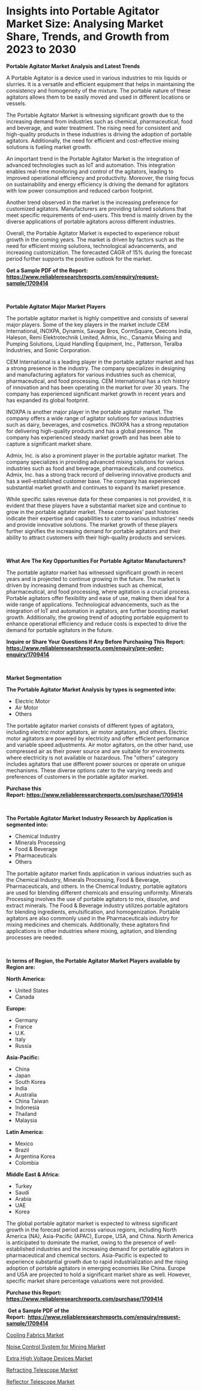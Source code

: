<p><h1>Insights into Portable Agitator Market Size: Analysing Market Share, Trends, and Growth from 2023 to 2030</h1></p><p><strong>Portable Agitator Market Analysis and Latest Trends</strong></p>
<p><p>A Portable Agitator is a device used in various industries to mix liquids or slurries. It is a versatile and efficient equipment that helps in maintaining the consistency and homogeneity of the mixture. The portable nature of these agitators allows them to be easily moved and used in different locations or vessels.</p><p>The Portable Agitator Market is witnessing significant growth due to the increasing demand from industries such as chemical, pharmaceutical, food and beverage, and water treatment. The rising need for consistent and high-quality products in these industries is driving the adoption of portable agitators. Additionally, the need for efficient and cost-effective mixing solutions is fueling market growth.</p><p>An important trend in the Portable Agitator Market is the integration of advanced technologies such as IoT and automation. This integration enables real-time monitoring and control of the agitators, leading to improved operational efficiency and productivity. Moreover, the rising focus on sustainability and energy efficiency is driving the demand for agitators with low power consumption and reduced carbon footprint.</p><p>Another trend observed in the market is the increasing preference for customized agitators. Manufacturers are providing tailored solutions that meet specific requirements of end-users. This trend is mainly driven by the diverse applications of portable agitators across different industries.</p><p>Overall, the Portable Agitator Market is expected to experience robust growth in the coming years. The market is driven by factors such as the need for efficient mixing solutions, technological advancements, and increasing customization. The forecasted CAGR of 15% during the forecast period further supports the positive outlook for the market.</p></p>
<p><strong>Get a Sample PDF of the Report:&nbsp; <a href="https://www.reliableresearchreports.com/enquiry/request-sample/1709414">https://www.reliableresearchreports.com/enquiry/request-sample/1709414</a></strong></p>
<p>&nbsp;</p>
<p><strong>Portable Agitator Major Market Players</strong></p>
<p><p>The portable agitator market is highly competitive and consists of several major players. Some of the key players in the market include CEM International, INOXPA, Dynamix, Savage Bros, CormSquare, Ceecons India, Haleson, Remi Elektrotechnik Limited, Admix, Inc., Canamix Mixing and Pumping Solutions, Liquid Handling Equipment, Inc., Patterson, Teralba Industries, and Sonic Corporation.</p><p>CEM International is a leading player in the portable agitator market and has a strong presence in the industry. The company specializes in designing and manufacturing agitators for various industries such as chemical, pharmaceutical, and food processing. CEM International has a rich history of innovation and has been operating in the market for over 30 years. The company has experienced significant market growth in recent years and has expanded its global footprint.</p><p>INOXPA is another major player in the portable agitator market. The company offers a wide range of agitator solutions for various industries such as dairy, beverages, and cosmetics. INOXPA has a strong reputation for delivering high-quality products and has a global presence. The company has experienced steady market growth and has been able to capture a significant market share.</p><p>Admix, Inc. is also a prominent player in the portable agitator market. The company specializes in providing advanced mixing solutions for various industries such as food and beverage, pharmaceuticals, and cosmetics. Admix, Inc. has a strong track record of delivering innovative products and has a well-established customer base. The company has experienced substantial market growth and continues to expand its market presence.</p><p>While specific sales revenue data for these companies is not provided, it is evident that these players have a substantial market size and continue to grow in the portable agitator market. These companies' past histories indicate their expertise and capabilities to cater to various industries' needs and provide innovative solutions. The market growth of these players further signifies the increasing demand for portable agitators and their ability to attract customers with their high-quality products and services.</p></p>
<p>&nbsp;</p>
<p><strong>What Are The Key Opportunities For Portable Agitator Manufacturers?</strong></p>
<p><p>The portable agitator market has witnessed significant growth in recent years and is projected to continue growing in the future. The market is driven by increasing demand from industries such as chemical, pharmaceutical, and food processing, where agitation is a crucial process. Portable agitators offer flexibility and ease of use, making them ideal for a wide range of applications. Technological advancements, such as the integration of IoT and automation in agitators, are further boosting market growth. Additionally, the growing trend of adopting portable equipment to enhance operational efficiency and reduce costs is expected to drive the demand for portable agitators in the future.</p></p>
<p><strong>Inquire or Share Your Questions If Any Before Purchasing This Report: <a href="https://www.reliableresearchreports.com/enquiry/pre-order-enquiry/1709414">https://www.reliableresearchreports.com/enquiry/pre-order-enquiry/1709414</a></strong></p>
<p>&nbsp;</p>
<p><strong>Market Segmentation</strong></p>
<p><strong>The Portable Agitator Market Analysis by types is segmented into:</strong></p>
<p><ul><li>Electric Motor</li><li>Air Motor</li><li>Others</li></ul></p>
<p><p>The portable agitator market consists of different types of agitators, including electric motor agitators, air motor agitators, and others. Electric motor agitators are powered by electricity and offer efficient performance and variable speed adjustments. Air motor agitators, on the other hand, use compressed air as their power source and are suitable for environments where electricity is not available or hazardous. The "others" category includes agitators that use different power sources or operate on unique mechanisms. These diverse options cater to the varying needs and preferences of customers in the portable agitator market.</p></p>
<p><strong>Purchase this Report:&nbsp;<a href="https://www.reliableresearchreports.com/purchase/1709414">https://www.reliableresearchreports.com/purchase/1709414</a></strong></p>
<p>&nbsp;</p>
<p><strong>The Portable Agitator Market Industry Research by Application is segmented into:</strong></p>
<p><ul><li>Chemical Industry</li><li>Minerals Processing</li><li>Food & Beverage</li><li>Pharmaceuticals</li><li>Others</li></ul></p>
<p><p>The portable agitator market finds application in various industries such as the Chemical Industry, Minerals Processing, Food & Beverage, Pharmaceuticals, and others. In the Chemical Industry, portable agitators are used for blending different chemicals and ensuring uniformity. Minerals Processing involves the use of portable agitators to mix, dissolve, and extract minerals. The Food & Beverage industry utilizes portable agitators for blending ingredients, emulsification, and homogenization. Portable agitators are also commonly used in the Pharmaceuticals industry for mixing medicines and chemicals. Additionally, these agitators find applications in other industries where mixing, agitation, and blending processes are needed.</p></p>
<p>&nbsp;</p>
<p><strong>In terms of Region, the Portable Agitator Market Players available by Region are:</strong></p>
<p>
    <p> <strong> North America: </strong>
        <ul>
            <li>United States</li>
            <li>Canada</li>
        </ul>
        </p> 
    <p> <strong> Europe: </strong>
        <ul>
            <li>Germany</li>
            <li>France</li>
            <li>U.K.</li>
            <li>Italy</li>
            <li>Russia</li>
        </ul>
        </p> 
    <p> <strong> Asia-Pacific: </strong>
        <ul>
            <li>China</li>
            <li>Japan</li>
            <li>South Korea</li>
            <li>India</li>
            <li>Australia</li>
            <li>China Taiwan</li>
            <li>Indonesia</li>
            <li>Thailand</li>
            <li>Malaysia</li>
        </ul>
        </p> 
    <p> <strong> Latin America: </strong>
        <ul>
            <li>Mexico</li>
            <li>Brazil</li>
            <li>Argentina Korea</li>
            <li>Colombia</li>
        </ul>
        </p> 
    <p> <strong> Middle East & Africa: </strong>
        <ul>
            <li>Turkey</li>
            <li>Saudi</li>
            <li>Arabia</li>
            <li>UAE</li>
            <li>Korea</li>
        </ul>
    </p>
    </p>
<p><p>The global portable agitator market is expected to witness significant growth in the forecast period across various regions, including North America (NA), Asia-Pacific (APAC), Europe, USA, and China. North America is anticipated to dominate the market, owing to the presence of well-established industries and the increasing demand for portable agitators in pharmaceutical and chemical sectors. Asia-Pacific is expected to experience substantial growth due to rapid industrialization and the rising adoption of portable agitators in emerging economies like China. Europe and USA are projected to hold a significant market share as well. However, specific market share percentage valuations were not provided.</p></p>
<p><strong>Purchase this Report: <a href="https://www.reliableresearchreports.com/purchase/1709414">https://www.reliableresearchreports.com/purchase/1709414</a></strong></p>
<p>&nbsp;<strong>Get a Sample PDF of the Report:&nbsp;&nbsp;<a href="https://www.reliableresearchreports.com/enquiry/request-sample/1709414">https://www.reliableresearchreports.com/enquiry/request-sample/1709414</a></strong></p>
<p><strong></strong></p>
<p><p><a href="https://www.linkedin.com/pulse/cooling-fabrics-market-share-amp-new-trends-analysis-report-h1rle/">Cooling Fabrics Market</a></p><p><a href="https://medium.com/@myrtleebert1913/noise-control-system-for-mining-market-research-report-its-history-and-forecast-2023-to-2030-10c1132e46f8">Noise Control System for Mining Market</a></p><p><a href="https://issuu.com/reportprime-2/docs/extra-high-voltage-devices-market-size-2030.pptx?fr=xKAE9_zU1NQ">Extra High Voltage Devices Market</a></p><p><a href="https://github.com/WillieWoodard/Market-Research-Report-List-1/blob/main/refracting-telescope-market.md">Refracting Telescope Market</a></p><p><a href="https://github.com/BryceTownsendr/Market-Research-Report-List-1/blob/main/reflector-telescope-market.md">Reflector Telescope Market</a></p></p>